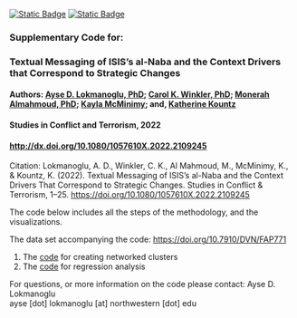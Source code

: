 [![Static Badge](https://img.shields.io/badge/R-blue)](https://github.com/aysedeniz09/ThematicClusters)
[![Static Badge](https://img.shields.io/badge/DOI:10.1080/1057610X.2022.2109245-yellow)](http://dx.doi.org/10.1080/1057610X.2022.2109245)


### Supplementary Code for:
### Textual Messaging of ISIS’s al-Naba and the Context Drivers that Correspond to Strategic Changes
#### Authors: [Ayse D. Lokmanoglu, PhD](https://www.adenizlok.com/); [Carol K. Winkler, PhD](https://tcv.gsu.edu/profile/carol-winkler/); [Monerah Almahmoud, PhD](https://sites.google.com/view/almahmoudm/about); [Kayla McMinimy](https://tcv.gsu.edu/profile/kayla-mcminimy/); and, [Katherine Kountz](https://tcv.gsu.edu/profile/katherine-kountz/)
#### Studies in Conflict and Terrorism, 2022
#### <http://dx.doi.org/10.1080/1057610X.2022.2109245>
Citation: Lokmanoglu, A. D., Winkler, C. K., Al Mahmoud, M., McMinimy, K., & Kountz, K. (2022). Textual Messaging of ISIS’s al-Naba and the Context Drivers That Correspond to Strategic Changes. Studies in Conflict & Terrorism, 1–25. https://doi.org/10.1080/1057610X.2022.2109245

The code below includes all the steps of the methodology, and the visualizations. 

The data set accompanying the code: <https://doi.org/10.7910/DVN/FAP771>

1. The [code](https://github.com/aysedeniz09/ThematicClusters/blob/main/An_github_tm_clusters.md) for creating networked clusters
2. The [code](https://github.com/aysedeniz09/ThematicClusters/blob/main/AN_github_v2.md) for regression analysis

For questions, or more information on the code please contact: 
Ayse D. Lokmanoglu\
ayse [dot] lokmanoglu [at] northwestern [dot] edu



